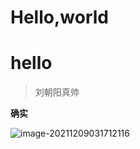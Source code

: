 # Hello,world


# hello

> 刘朝阳真帅

**确实**

![image-20211209031712116](hello,world.assets/image-20211209031712116.png)

